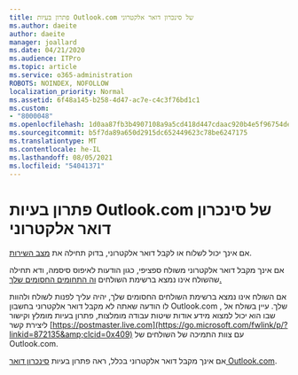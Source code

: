 ```yaml
---
title: פתרון בעיות Outlook.com של סינכרון דואר אלקטרוני
ms.author: daeite
author: daeite
manager: joallard
ms.date: 04/21/2020
ms.audience: ITPro
ms.topic: article
ms.service: o365-administration
ROBOTS: NOINDEX, NOFOLLOW
localization_priority: Normal
ms.assetid: 6f48a145-b258-4d47-ac7e-c4c3f76bd1c1
ms.custom:
- "8000048"
ms.openlocfilehash: 1d0aa87fb3b4907108a9a5cd418d447cdaac920b4e5f96754dec2d0bd354b92d
ms.sourcegitcommit: b5f7da89a650d2915dc652449623c78be6247175
ms.translationtype: MT
ms.contentlocale: he-IL
ms.lasthandoff: 08/05/2021
ms.locfileid: "54041371"
---
```

# <a name="fix-outlookcom-email-sync-issues"></a>פתרון בעיות Outlook.com של סינכרון דואר אלקטרוני

אם אינך יכול לשלוח או לקבל דואר אלקטרוני, בדוק תחילה את [מצב השירות](https://go.microsoft.com/fwlink/p/?linkid=837482&amp;clcid=0x409).
  
אם אינך מקבל דואר אלקטרוני משולח ספציפי, כגון הודעות לאיפוס סיסמה, ודא תחילה שהשולח אינו נמצא ברשימת השולחים [וה התחומים החסומים שלך.](https://outlook.live.com/mail/options/mail/junkEmail/blockedSendersAndDomains)
  
אם השולח אינו נמצא ברשימת השולחים החסומים שלך, יהיה עליך לפנות לשולח ולהוות לו הודעה שאתה לא מקבל דואר אלקטרוני בחשבון Outlook.com שלך. עיין בשולח אל , שבו הוא יכול למצוא מידע אודות שיטות עבודה מומלצות, פתרון בעיות מומלץ וקישור ליצירת קשר [https://postmaster.live.com](https://go.microsoft.com/fwlink/p/?linkid=872135&amp;clcid=0x409) עם צוות התמיכה של השולחים של Outlook.com.
  
אם אינך מקבל דואר אלקטרוני בכלל, ראה פתרון בעיות [סינכרון דואר Outlook.com](https://support.office.com/article/d39e3341-8d79-4bf1-b3c7-ded602233642?wt.mc_id=Office_Outlook_com_Alchemy).